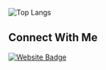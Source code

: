 ![Top Langs](https://github-readme-stats.vercel.app/api/top-langs/?username=vmcodes&layout=compact&theme=shades-of-purple)

<h2>Connect With Me </h3>
 <p>
  <a href="https://vmcodes.com"><img src="https://img.shields.io/badge/website-000000?style=for-the-badge&logo=About.me&logoColor=white" alt="Website Badge"></a> 
</p>
